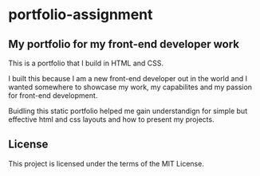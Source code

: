 # portfolio-assignment

## My portfolio for my front-end developer work

This is a portfolio that I build in HTML and CSS.

I built this because I am a new front-end developer out in the world and I wanted somewhere to showcase my work, my capabilites and my passion for front-end development.

Buidling this static portfolio helped me gain understandign for simple but effective html and css layouts and how to present my projects.

## License

This project is licensed under the terms of the MIT License.
